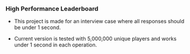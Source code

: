 ### High Performance Leaderboard 



* This project is made for an interview case where all responses should be under 1 second.

* Current version is tested with 5,000,000 unique players and works under 1 second in each operation.
